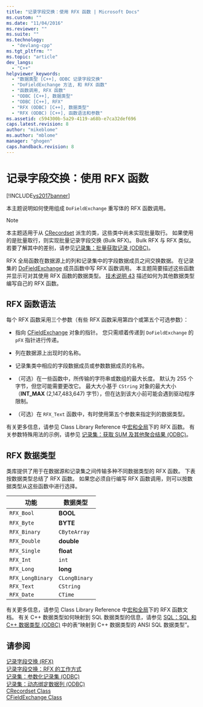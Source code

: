 ```yaml
---
title: "记录字段交换：使用 RFX 函数 | Microsoft Docs"
ms.custom: ""
ms.date: "11/04/2016"
ms.reviewer: ""
ms.suite: ""
ms.technology: 
  - "devlang-cpp"
ms.tgt_pltfrm: ""
ms.topic: "article"
dev_langs: 
  - "C++"
helpviewer_keywords: 
  - "数据类型 [C++], ODBC 记录字段交换"
  - "DoFieldExchange 方法, 和 RFX 函数"
  - "函数调用, RFX 函数"
  - "ODBC [C++], 数据类型"
  - "ODBC [C++], RFX"
  - "RFX (ODBC) [C++], 数据类型"
  - "RFX (ODBC) [C++], 函数语法和参数"
ms.assetid: c594300b-5a29-4119-a68b-e7ca32def696
caps.latest.revision: 8
author: "mikeblome"
ms.author: "mblome"
manager: "ghogen"
caps.handback.revision: 8
---
```

# 记录字段交换：使用 RFX 函数
[!INCLUDE[vs2017banner](../../assembler/inline/includes/vs2017banner.md)]

本主题说明如何使用组成 `DoFieldExchange` 重写体的 RFX 函数调用。  
  
> [!NOTE]
>  本主题适用于从 [CRecordset](../../mfc/reference/crecordset-class.md) 派生的类，这些类中尚未实现批量取行。  如果使用的是批量取行，则实现批量记录字段交换 \(Bulk RFX\)。  Bulk RFX 与 RFX 类似。  若要了解其中的差别，请参见[记录集：批量获取记录 \(ODBC\)](../../data/odbc/recordset-fetching-records-in-bulk-odbc.md)。  
  
 RFX 全局函数在数据源上的列和记录集中的字段数据成员之间交换数据。  在记录集的 [DoFieldExchange](../Topic/CRecordset::DoFieldExchange.md) 成员函数中写 RFX 函数调用。  本主题简要描述这些函数并显示可对其使用 RFX 函数的数据类型。  [技术说明 43](../../mfc/tn043-rfx-routines.md) 描述如何为其他数据类型编写自己的 RFX 函数。  
  
##  <a name="_core_rfx_function_syntax"></a> RFX 函数语法  
 每个 RFX 函数采用三个参数（有些 RFX 函数采用第四个或第五个可选参数）：  
  
-   指向 [CFieldExchange](../../mfc/reference/cfieldexchange-class.md) 对象的指针。  您只需顺着传递到 `DoFieldExchange` 的 `pFX` 指针进行传递。  
  
-   列在数据源上出现时的名称。  
  
-   记录集类中相应的字段数据成员或参数数据成员的名称。  
  
-   （可选）在一些函数中，所传输的字符串或数组的最大长度。  默认为 255 个字节，但您可能需要更改它。  最大大小基于 `CString` 对象的最大大小（**INT\_MAX** \(2,147,483,647\) 字节），但在达到该大小前可能会遇到驱动程序限制。  
  
-   （可选）在 `RFX_Text` 函数中，有时使用第五个参数来指定列的数据类型。  
  
 有关更多信息，请参见 Class Library Reference 中[宏和全局](../Topic/Macros,%20Global%20Functions,%20and%20Global%20Variables.md)下的 RFX 函数。  有关参数特殊用法的示例，请参见 [记录集：获取 SUM 及其他聚合结果 \(ODBC\)](../../data/odbc/recordset-obtaining-sums-and-other-aggregate-results-odbc.md)。  
  
##  <a name="_core_rfx_data_types"></a> RFX 数据类型  
 类库提供了用于在数据源和记录集之间传输多种不同数据类型的 RFX 函数。  下表按数据类型总结了 RFX 函数。  如果您必须自行编写 RFX 函数调用，则可以按数据类型从这些函数中进行选择。  
  
|功能|数据类型|  
|--------|----------|  
|`RFX_Bool`|**BOOL**|  
|`RFX_Byte`|**BYTE**|  
|`RFX_Binary`|`CByteArray`|  
|`RFX_Double`|**double**|  
|`RFX_Single`|**float**|  
|`RFX_Int`|`int`|  
|`RFX_Long`|**long**|  
|`RFX_LongBinary`|`CLongBinary`|  
|`RFX_Text`|`CString`|  
|`RFX_Date`|`CTime`|  
  
 有关更多信息，请参见 Class Library Reference 中[宏和全局](../Topic/Macros,%20Global%20Functions,%20and%20Global%20Variables.md)下的 RFX 函数文档。  有关 C\+\+ 数据类型如何映射到 SQL 数据类型的信息，请参见 [SQL：SQL 和 C\+\+ 数据类型 \(ODBC\)](../../data/odbc/sql-sql-and-cpp-data-types-odbc.md) 中的表“映射到 C\+\+ 数据类型的 ANSI SQL 数据类型”。  
  
## 请参阅  
 [记录字段交换 \(RFX\)](../../data/odbc/record-field-exchange-rfx.md)   
 [记录字段交换：RFX 的工作方式](../../data/odbc/record-field-exchange-how-rfx-works.md)   
 [记录集：参数化记录集 \(ODBC\)](../../data/odbc/recordset-parameterizing-a-recordset-odbc.md)   
 [记录集：动态绑定数据列 \(ODBC\)](../../data/odbc/recordset-dynamically-binding-data-columns-odbc.md)   
 [CRecordset Class](../../mfc/reference/crecordset-class.md)   
 [CFieldExchange Class](../../mfc/reference/cfieldexchange-class.md)
